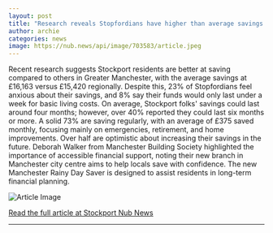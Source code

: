 ```yaml
---
layout: post
title: "Research reveals Stopfordians have higher than average savings - but one in five still feel anxious"
author: archie
categories: news
image: https://nub.news/api/image/703583/article.jpeg
---
```

Recent research suggests Stockport residents are better at saving compared to others in Greater Manchester, with the average savings at £16,163 versus £15,420 regionally. Despite this, 23% of Stopfordians feel anxious about their savings, and 8% say their funds would only last under a week for basic living costs. On average, Stockport folks' savings could last around four months; however, over 40% reported they could last six months or more. A solid 73% are saving regularly, with an average of £375 saved monthly, focusing mainly on emergencies, retirement, and home improvements. Over half are optimistic about increasing their savings in the future. Deborah Walker from Manchester Building Society highlighted the importance of accessible financial support, noting their new branch in Manchester city centre aims to help locals save with confidence. The new Manchester Rainy Day Saver is designed to assist residents in long-term financial planning.

![Article Image](https://nub.news/api/image/703583/article.jpeg)

[Read the full article at Stockport Nub News](https://stockport.nub.news/news/local-news/research-reveals-stopfordians-have-higher-than-average-savings-but-one-in-five-still-feel-anxious-276380)

---
